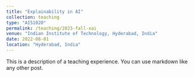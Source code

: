 ```yaml
---
title: "Explainability in AI"
collection: teaching
type: "AI51020"
permalink: /teaching/2023-fall-xai
venue: "Indian Institute of Technology, Hyderabad, India"
date: 2022-08-01
location: "Hyderabad, India"
---
```


This is a description of a teaching experience. You can use markdown like any other post.
